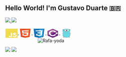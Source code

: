 ## Hello World! I'm Gustavo Duarte 🇧🇷
 <div>
  <a href="https://github.com/duarte25">
  <img height="180em" src="https://github-readme-stats.vercel.app/api?username=duarte25&show_icons=true&theme=dracula&include_all_commits=true&count_private=true"/>
  <img height="140em" src="https://github-readme-stats.vercel.app/api/top-langs/?username=duarte25&layout=compact&langs_count=7&theme=dracula"/>
</div>
<div style="display: inline_block"><br>
  <img align="center" alt="Rafa-Js" height="30" width="40" src="https://raw.githubusercontent.com/devicons/devicon/master/icons/javascript/javascript-plain.svg">
  
  <img align="center" alt="Gu-HTML" height="30" width="40" src="https://raw.githubusercontent.com/devicons/devicon/master/icons/html5/html5-original.svg">
  <img align="center" alt="Gu-CSS" height="30" width="40" src="https://raw.githubusercontent.com/devicons/devicon/master/icons/css3/css3-original.svg">
  <img align="center" alt="Gu-Csharp" height="30" width="40" src="https://raw.githubusercontent.com/devicons/devicon/master/icons/csharp/csharp-original.svg">
   <img align="center" alt="Gu-GO" height="30" width="40" src="https://raw.githubusercontent.com/devicons/devicon/master/icons/go/go-original.svg">
  
  
 
  <img align="right" alt="Rafa-yoda" height="300" width="400" src="https://media.giphy.com/media/SvF1NQaAsG1kt4VuZ3/giphy.gif">

</div>
  
  ##
 
<div> 
  
  <a href="https://www.linkedin.com/in/gustavo-duarte-46a229169/" target="_blank"><img src="https://img.shields.io/badge/-LinkedIn-%230077B5?style=for-the-badge&logo=linkedin&logoColor=white" target="_blank"></a> 
  <a href="https://mail.google.com/mail/u/duarte.guga2025@gmail.com" target="_blank"><img src="https://img.shields.io/badge/Gmail-D14836?style=for-the-badge&logo=gmail&logoColor=white" target="_blank"></a> 
</div>

